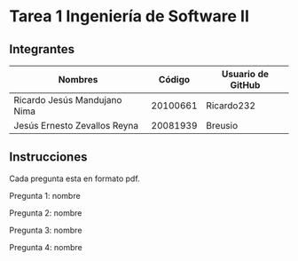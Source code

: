 # Tarea 1 Ingeniería de Software II
## Integrantes

| Nombres  | Código | Usuario de GitHub |
| ------------- | ------------- | ------------- |
| Ricardo Jesús Mandujano Nima  | 20100661  | Ricardo232 |
| Jesús Ernesto Zevallos Reyna  | 20081939  | Breusio |

## Instrucciones
Cada pregunta esta en formato pdf.

Pregunta 1: nombre

Pregunta 2: nombre

Pregunta 3: nombre

Pregunta 4: nombre
